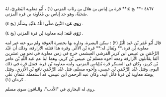 ٤٨٦٧ -** بخ ٤:** قرة بن إياس بن هلال بن رئاب المزني (١) ، أَبُو معاوية البَصْرِيّ، لهُ صُحبَةٌ، وهو جد إياس بن مُعَاوِيَة بن قرة المزني.

**رَوَى عَن:** النَّبِيّ صَلَّى اللَّهُ عَلَيْهِ وسَلَّمَ (بخ ٤) .

**رَوَى عَنه:** ابنه معاوية بْن قرة المزني (بخ ٤) .

قال أَبُو عُمَر بْن عَبد الْبَرِّ (٢) : سكن البصرة، وداره بها بحضرة العوقة ولم يرو عنه غير ابنه معاوية بْن قرة،** ويُقال له:** قرة بْن الأَغَر. وقرة هذا قتلته الأزارقة، وذلك أن عَبْد الرَّحْمَنِ بن عبيس ابن كريز القرشي العبشمي خرج في زمن معاوية في نحو من عشرين ألفا يقاتلون الأزارقة ومعه أخوه مسلم بْن عبيس بْن كريز، وهما ابنا عم عَبد اللَّهِ بْن عامر بْن كريز، وكان في العسكر قرة بْنإياس المزني، وابنه معاوية بْن قرة، فقتل قرة في ذلك اليوم، وقتل عَبْد الرَّحْمَنِ بْن عبيس، وأخوه مسلم، قتل عَبْد الرَّحْمَنِ نافع بْن الأزرق، وقتل يومئذ معاوية بْن قرة قاتل ابيه، وكان عبد الرحمن ابن عبيس، قد استعمله عثمان على كرمان (١) .

روى له البخاري في "الأدب"، والباقون سوى مسلم.